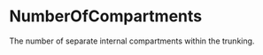 NumberOfCompartments
====================

The number of separate internal compartments within the trunking.
